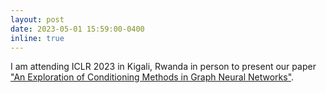 ```yaml
---
layout: post
date: 2023-05-01 15:59:00-0400
inline: true
---
```


I am attending ICLR 2023 in Kigali, Rwanda in person to present our paper ["An Exploration of Conditioning Methods in Graph Neural Networks"](https://openreview.net/forum?id=11vXmgtP8iF).